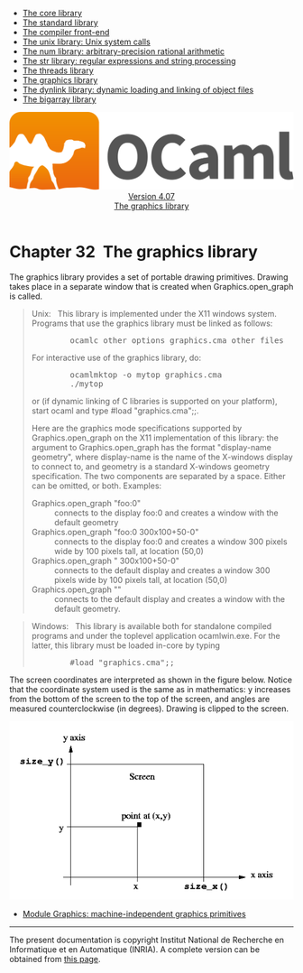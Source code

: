 <!-- ((! set title Manual !)) ((! set documentation !)) ((! set manual !)) ((! set nobreadcrumb !)) -->
<div class="manual content"><ul class="part_menu"><li><a href="core.html">The core library</a></li><li><a href="stdlib.html">The standard library</a></li><li><a href="parsing.html">The compiler front-end</a></li><li><a href="libunix.html">The unix library: Unix system calls</a></li><li><a href="libnum.html">The num library: arbitrary-precision rational arithmetic</a></li><li><a href="libstr.html">The str library: regular expressions and string processing</a></li><li><a href="libthreads.html">The threads library</a></li><li class="active"><a href="libgraph.html">The graphics library</a></li><li><a href="libdynlink.html">The dynlink library: dynamic loading and linking of object files</a></li><li><a href="libbigarray.html">The bigarray library</a></li></ul><header><nav class="toc brand"><a class="brand" href="https://ocaml.org/"><img src="colour-logo-gray.svg" class="svg" alt="OCaml"></a></nav><nav class="toc"><div class="toc_version"><a href="/docs" id="version-select">Version 4.07</a></div><div class="toc_title"><a href="#">The graphics library</a></div></nav></header>




<h1 class="chapter" id="sec564"><span>Chapter 32</span>&nbsp;&nbsp;The graphics library</h1>
<p>The <span class="c003">graphics</span> library provides a set of portable drawing primitives.
Drawing takes place
in a separate window that is created when <span class="c003">Graphics.open_graph</span> is called.</p><blockquote class="quote"><span class="c007">Unix:</span>&nbsp;&nbsp;
This library is implemented under the X11 windows system. 
Programs that use the <span class="c003">graphics</span> library must be linked as follows:
<pre>        ocamlc <span class="c009">other options</span> graphics.cma <span class="c009">other files</span>
</pre>
For interactive use of the <span class="c003">graphics</span> library, do:
<pre>        ocamlmktop -o mytop graphics.cma
        ./mytop
</pre>
or (if dynamic linking of C libraries is supported on your platform),
start <span class="c003">ocaml</span> and type <span class="c003">#load "graphics.cma";;</span>.<p>Here are the graphics mode specifications supported by
<span class="c003">Graphics.open_graph</span> on
the X11 implementation of this library:
the argument to <span class="c003">Graphics.open_graph</span> has the format
<span class="c003">"</span><span class="c009">display-name geometry</span><span class="c003">"</span>,
where <span class="c009">display-name</span> is the name of the X-windows display to
connect to, and <span class="c009">geometry</span> is a standard X-windows geometry
specification. The two components are separated by a space. Either can
be omitted, or both. Examples:
</p><dl class="description"><dt class="dt-description">
<span class="c006">Graphics.open_graph "foo:0"</span></dt><dd class="dd-description">
connects to the display <span class="c003">foo:0</span> and creates a window with the default geometry
</dd><dt class="dt-description"><span class="c006">Graphics.open_graph "foo:0 300x100+50-0"</span></dt><dd class="dd-description">
connects to the display <span class="c003">foo:0</span> and creates a window 300 pixels wide
by 100 pixels tall, at location (50,0)
</dd><dt class="dt-description"><span class="c006">Graphics.open_graph " 300x100+50-0"</span></dt><dd class="dd-description">
connects to the default display and creates a window 300 pixels wide
by 100 pixels tall, at location (50,0)
</dd><dt class="dt-description"><span class="c006">Graphics.open_graph ""</span></dt><dd class="dd-description">
connects to the default display and creates a window with the default
geometry.
</dd></dl></blockquote><blockquote class="quote"><span class="c007">Windows:</span>&nbsp;&nbsp;
This library is available both for standalone compiled programs and
under the toplevel application <span class="c003">ocamlwin.exe</span>. For the latter, this
library must be loaded in-core by typing
<pre>        #load "graphics.cma";;
</pre></blockquote><p>The screen coordinates are interpreted as shown in the figure below.
Notice that the coordinate system used is the same as in mathematics:
<span class="c009">y</span> increases from the bottom of the screen to the top of the screen,
and angles are measured counterclockwise (in degrees).
Drawing is clipped to the screen.
</p><div class="center">
<img src="libgraph.gif">
</div><ul class="ftoc2"><li class="li-links">
<a href="../../api/4.07/Graphics.html">Module <span class="c003">Graphics</span>: machine-independent graphics primitives</a>
</li></ul>
<hr>





<div class="copyright">The present documentation is copyright Institut National de Recherche en Informatique et en Automatique (INRIA). A complete version can be obtained from <a href="http://caml.inria.fr/pub/docs/manual-ocaml/">this page</a>.</div></div>